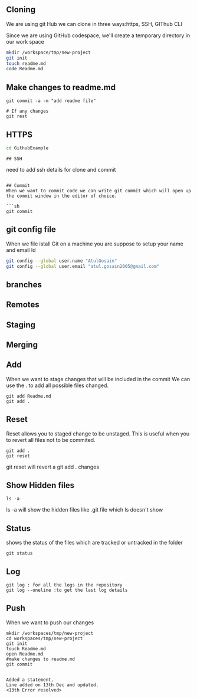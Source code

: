 ## Cloning
We are using git Hub
we can clone in three ways:https, SSH, GIThub CLI

Since we are using GitHub codespace, we'll create a temporary directory in our work space
```sh
mkdir /workspace/tmp/new-project
git init
touch readme.md
code Readme.md
```
## Make changes to readme.md
```
git commit -a -m "add readme file"

# If any changes 
git rest
```

## HTTPS


```sh 
cd GithubExample
```

```
## SSH
```
need to add ssh details for clone and commit
```

## Commit
When we want to commit code we can write git commit which will open up the commit window in the editor of choice.

```sh
git commit 
```
## git config file
When we file istall Git on a machine  you are suppose to setup
your name and email Id

```sh
git config --global user.name "AtulGosain"
git config --global user.email "atul.gosain2005@gmail.com"

```

## branches
## Remotes
## Staging
## Merging

## Add
When we want to stage changes that will be included in the commit
We can use the . to add all possible files changed.
```
git add Readme.md
git add .
```

## Reset
Reset allows you to staged change to be unstaged.
This is useful when you to revert all files not to be commited.

```
git add .
git reset
```
git reset will revert a git add . changes

## Show Hidden files
```
ls -a
```
ls -a will show the hidden files like .git file which ls doesn't show
## Status
shows the status of the files which are tracked or untracked in the folder
```
git status

```

## Log
```
git log : for all the logs in the repository
git log --oneline :to get the last log details
```

## Push
When we want to push our changes  

```
mkdir /workspaces/tmp/new-project
cd workspaces/tmp/new-project
git init
touch Readme.md
open Readme.md
#make changes to readme.md
git commit


Added a statement.
Line added on 13th Dec and updated.
<13th Error resolved>